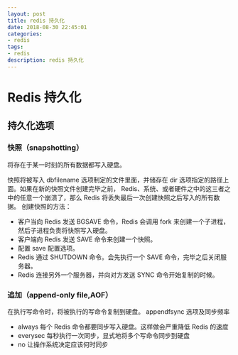 ```yaml
---
layout: post
title: redis 持久化
date: 2018-08-30 22:45:01
categories:
- redis 
tags:
- redis
description: redis 持久化
---
```

# Redis 持久化
## 持久化选项
### 快照（snapshotting）
将存在于某一时刻的所有数据都写入硬盘。

快照将被写入 dbfilename 选项制定的文件里面，并储存在 dir 选项指定的路径上面。如果在新的快照文件创建完毕之前， Redis、系统、或者硬件之中的这三者之中的任意一个崩溃了，那么 Redis 将丢失最后一次创建快照之后写入的所有数据。
创建快照的方法：
- 客户当向 Redis 发送 BGSAVE 命令，Redis 会调用 fork 来创建一个子进程，然后子进程负责将快照写入硬盘。
- 客户端向 Redis 发送 SAVE 命令来创建一个快照。
- 配置 save 配置选项。
- Redis 通过 SHUTDOWN 命令。会先执行一个 SAVE 命令，完毕之后关闭服务器。
- Redis 连接另外一个服务器，并向对方发送 SYNC 命令开始复制的时候。



### 追加（append-only file,AOF）
在执行写命令时，将被执行的写命令复制到硬盘。
appendfsync 选项及同步频率
- always 每个 Redis 命令都要同步写入硬盘。这样做会严重降低 Redis 的速度
- everysec 每秒执行一次同步，显式地将多个写命令同步到硬盘
- no 让操作系统决定应该何时同步




